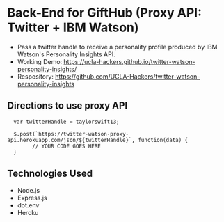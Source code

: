 # Back-End for GiftHub (Proxy API: Twitter + IBM Watson)
- Pass a twitter handle to receive a personality profile produced by IBM Watson's Personality Insights API.
- Working Demo: https://ucla-hackers.github.io/twitter-watson-personality-insights/
- Respository: https://github.com/UCLA-Hackers/twitter-watson-personality-insights

## Directions to use proxy API
```
  var twitterHandle = taylorswift13;
  
  $.post(`https://twitter-watson-proxy-api.herokuapp.com/json/${twitterHandle}`, function(data) {
        // YOUR CODE GOES HERE
  }
```

## Technologies Used
- Node.js
- Express.js
- dot.env
- Heroku
